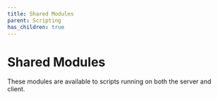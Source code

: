 ```yaml
---
title: Shared Modules
parent: Scripting
has_children: true
---
```

# Shared Modules
These modules are available to scripts running on both the server
and client.